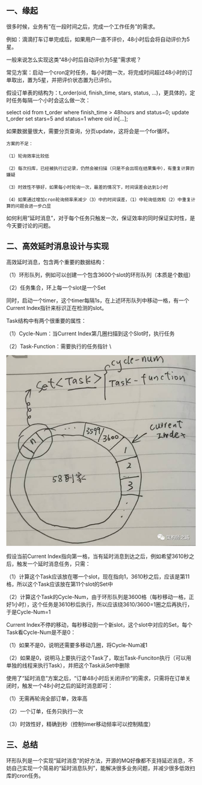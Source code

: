 ## 一、缘起
很多时候，业务有“在一段时间之后，完成一个工作任务”的需求。


例如：滴滴打车订单完成后，如果用户一直不评价，48小时后会将自动评价为5星。

一般来说怎么实现这类“48小时后自动评价为5星”需求呢？

常见方案：启动一个cron定时任务，每小时跑一次，将完成时间超过48小时的订单取出，置为5星，并把评价状态置为已评价。

假设订单表的结构为：t_order(oid, finish_time, stars, status, …)，更具体的，定时任务每隔一个小时会这么做一次：

select oid from t_order where finish_time > 48hours and status=0;
update t_order set stars=5 and status=1 where oid in[…];

如果数据量很大，需要分页查询，分页update，这将会是一个for循环。


    方案的不足：

    （1）轮询效率比较低

    （2）每次扫库，已经被执行过记录，仍然会被扫描（只是不会出现在结果集中），有重复计算的嫌疑

    （3）时效性不够好，如果每小时轮询一次，最差的情况下，时间误差会达到1小时

    （4）如果通过增加cron轮询频率来减少（3）中的时间误差，（1）中轮询低效和（2）中重复计算的问题会进一步凸显


如何利用“延时消息”，对于每个任务只触发一次，保证效率的同时保证实时性，是今天要讨论的问题。 

## 二、高效延时消息设计与实现
高效延时消息，包含两个重要的数据结构：

（1）环形队列，例如可以创建一个包含3600个slot的环形队列（本质是个数组）

（2）任务集合，环上每一个slot是一个Set<Task>


同时，启动一个timer，这个timer每隔1s，在上述环形队列中移动一格，有一个Current Index指针来标识正在检测的slot。

Task结构中有两个很重要的属性：

（1）Cycle-Num：当Current Index第几圈扫描到这个Slot时，执行任务

（2）Task-Function：需要执行的任务指针 \

[![](images/1496470836422647.jpg)](images/1496470836422647.jpg "markdown")


假设当前Current Index指向第一格，当有延时消息到达之后，例如希望3610秒之后，触发一个延时消息任务，只需：

（1）计算这个Task应该放在哪一个slot，现在指向1，3610秒之后，应该是第11格，所以这个Task应该放在第11个slot的Set<Task>中

（2）计算这个Task的Cycle-Num，由于环形队列是3600格（每秒移动一格，正好1小时），这个任务是3610秒后执行，所以应该绕3610/3600=1圈之后再执行，于是Cycle-Num=1


Current Index不停的移动，每秒移动到一个新slot，这个slot中对应的Set<Task>，每个Task看Cycle-Num是不是0：

（1）如果不是0，说明还需要多移动几圈，将Cycle-Num减1

（2）如果是0，说明马上要执行这个Task了，取出Task-Funciton执行（可以用单独的线程来执行Task），并把这个Task从Set<Task>中删除


使用了“延时消息”方案之后，“订单48小时后关闭评价”的需求，只需将在订单关闭时，触发一个48小时之后的延时消息即可：

（1）无需再轮询全部订单，效率高

（2）一个订单，任务只执行一次

（3）时效性好，精确到秒（控制timer移动频率可以控制精度）


## 三、总结
环形队列是一个实现“延时消息”的好方法，开源的MQ好像都不支持延迟消息，不妨自己实现一个简易的“延时消息队列”，能解决很多业务问题，并减少很多低效扫库的cron任务。